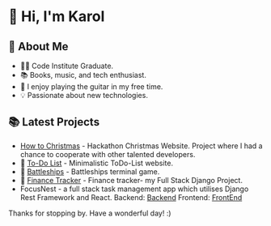 # 👋 Hi, I'm Karol

## 👀 About Me
- 🧙‍♂️ Code Institute Graduate.
- 📚 Books, music, and tech enthusiast.
- 🎸 I enjoy playing the guitar in my free time.
- 💡 Passionate about new technologies.


## 📚 Latest Projects
- [How to Christmas](https://github.com/KelvinC181/How-To-Christmas) - Hackathon Christmas Website. Project where I had a chance to cooperate with other talented developers.  
- 🔗 [To-Do List](https://github.com/KarolSU96/PP2) - Minimalistic ToDo-List website.
- 🔗 [Battleships](https://github.com/KarolSU96/PP3) - Battleships terminal game.
- 🔗 [Finance Tracker](https://github.com/KarolSU96/finance-tracker) - Finance tracker- my Full Stack Django Project.
-  FocusNest - a full stack task management app which utilises Django Rest Framework and React.
  Backend: [Backend](https://github.com/KarolSU96/focus-nest-drf-api)
  Frontend: [FrontEnd](https://github.com/KarolSU96/focus-nest)

Thanks for stopping by. Have a wonderful day! :) 
